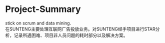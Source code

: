 # Project-Summary
stick on scrum and data mining.  
在SUNTENG主要处理互联网广告投放业务。对SUNTENG经手项目进行STAR分析，记录所遇困难、项目非人员问题的耗时部分以及解决方案。
